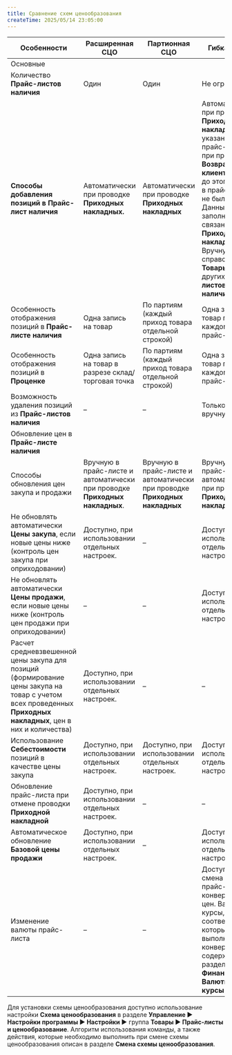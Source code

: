 ```yaml
---
title: Сравнение схем ценообразования
createTime: 2025/05/14 23:05:00
---
```

|**Особенности**|**Расширенная СЦО**|**Партионная СЦО**|**Гибкая СЦО**|
|---------------|-------------------|------------------|--------------|
|Основные||||
|Количество **Прайс-листов наличия**|Один|Один|Не ограничено|
|**Способы добавления позиций в Прайс-лист наличия**|Автоматически при проводке **Приходных накладных.**|Автоматически при проводке **Приходных накладных**|Автоматически: при проводке **Приходных накладных** в указанный прайс-лист, при проводке **Возвратов от клиентов**, если до этого товара в прайс-листе не было. Данные заполняются из связанной **Приходной накладной**. Вручную: из справочника **Товары**, из других **Прайс-листов наличия**.|
|Особенность отображения позиций в **Прайс-листе наличия**|Одна запись  на товар|По партиям (каждый приход товара отдельной строкой)|Одна запись на товар по каждому прайс-листу|
|Особенность отображения позиций в **Проценке** |Одна запись на товар в разрезе склад/торговая точка|По партиям (каждый приход товара отдельной строкой)|Одна запись на товар по каждому прайс-листу|
|Возможность удаления позиций из **Прайс-листов наличия**|–|–|Только вручную|
|Обновление цен в **Прайс-листе наличия**||||
|Способы обновления цен закупа и продажи|Вручную в прайс-листе и автоматически при проводке **Приходных накладных**.|Вручную в прайс-листе и автоматически при проводке **Приходных накладных**|Вручную в прайс-листе и автоматически при проводке **Приходных накладных**.|
|Не обновлять автоматически **Цены закупа**, если новые цены ниже (контроль цен закупа при оприходовании)|Доступно, при использовании отдельных настроек. |–|Доступно, при использовании отдельных настроек. |
|Не обновлять автоматически **Цены продажи**, если новые цены ниже (контроль цен продажи при оприходовании)|–|–|Доступно, при использовании отдельных настроек. |
|Расчет средневзвешенной цены закупа для позиций (формирование цены закупа на товар с учетом всех проведенных **Приходных накладных**, цен в них и количества)|Доступно, при использовании отдельных настроек. |–|–|
|Использование **Себестоимости** позиций в качестве цены закупа|Доступно, при использовании отдельных настроек. |Доступно, при использовании отдельных настроек. |Доступно, при использовании отдельных настроек. |
|Обновление прайс-листа при отмене проводки **Приходной накладной**|Доступно, при использовании отдельных настроек. |–|–|
|Автоматическое обновление **Базовой цены продажи**|Доступно, при использовании отдельных настроек. |–|Доступно, при использовании отдельных настроек. |
|Изменение валюты прайс-листа|–|–|Доступна смена валюты прайс-листа и конвертация цен. Валюты и курсы, в соответствии с которыми выполняется конвертация, содержатся в разделе **Финансы** **► Валюты и курсы**|

Для установки схемы ценообразования доступно использование настройки **Схема ценообразования** в разделе **Управление ► Настройки программы ► Настройки ►** группа **Товары ► Прайс-листы и ценообразование**. Алгоритм использования команды, а также действия, которые необходимо выполнить при смене схемы ценообразования описан в разделе **Смена схемы ценообразования**.